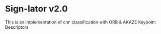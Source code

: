 # Sign-lator v2.0

This is an implementation of cnn classification with ORB & AKAZE Keypoint Descriptors
